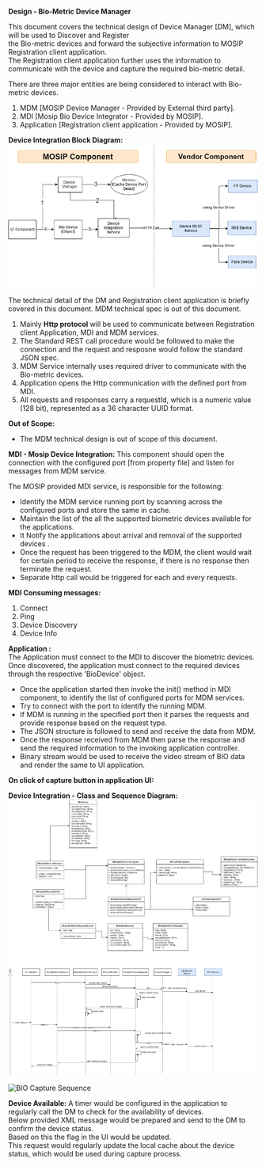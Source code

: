 **Design - Bio-Metric Device Manager**

This document covers the technical design of Device Manager [DM], which will be used to Discover and Register  
the Bio-metric devices and forward the subjective information to MOSIP Registration client application.  
The Registration client application further uses the information to communicate with the device and capture the required bio-metric detail.    

There are three major entities are being considered to interact with Bio-metric devices.   
   1. MDM [MOSIP Device Manager - Provided by External third party].  
   2. MDI  [Mosip Bio Device Integrator - Provided by MOSIP].  
   3. Application [Registration client application - Provided by MOSIP].    

**Device Integration Block Diagram:**  
![Device Integration Block Diagram:](_images/registration_Bio_Device_Integration_block_diagram.png)  

The technical detail of the DM and Registration client application is briefly covered in this document. MDM technical spec is out of this document.  

1. Mainly **Http protocol** will be used to communicate between Registration client Application, MDI and MDM services.  
2. The Standard REST call procedure would be followed to make the connection and the request and resposne would follow the standard JSON spec.     
3. MDM Service internally uses required driver to communicate with the Bio-metric devices.    
4. Application opens the Http communication with the defined port from MDI.    
5. All requests and responses carry a requestId, which is a numeric value (128 bit), represented as a 36 character UUID format.  


**Out of Scope:** 
   - The MDM technical design is out of scope of this document.  
     

**MDI - Mosip Device Integration:** 
This component should open the connection with the configured port [from property file] and listen for messages from MDM service. 

The MOSIP provided MDI service, is responsible for the following:  
   - Identify the MDM service running port by scanning across the configured ports and store the same in cache. 
   - Maintain the list of the all the supported biometric devices available for the
     applications.  
   - It Notify the applications about arrival and removal of the supported devices .  
   - Once the request has been triggered to the MDM, the client would wait for certain period to receive the response, if there is no response then terminate the request.
   - Separate http call would be triggered for each and every requests.   

  
**MDI Consuming messages:** 
   1. Connect  
   2. Ping  
   3. Device Discovery   
   4. Device Info  

**Application :**  
 The Application must connect to the MDI to discover the biometric devices.  
Once discovered, the application must connect to the required devices through the respective 'BioDevice' object. 

   - Once the application started then invoke the init() method in MDI component, to identify the list of configured ports for MDM services.  
   - Try to connect with the port to identify the running MDM.
   - If MDM is running in the specified port then it parses the requests and provide response based on the request type.
   - The JSON structure is followed to send and receive the data from MDM.  
   - Once the response received from MDM then parse the response and send the required information to the invoking application controller. 
   - Binary stream would be used to receive the video stream of BIO data and render the same to UI application. 	
  

**On click of capture button in application UI:**  


**Device Integration - Class and Sequence Diagram:**  
![Device Arrival Sequence Flow](_images/registration_Bio_Device_Integration.png)  


![BIO Capture Sequence](_images/registration_MOSIP-bio_device_Integration_block_diagram.png)


**Device Available:**
	A timer would be configured in the application to regularly call the DM to check for the availability of devices.  
	Below provided XML message would be prepared and send to the DM to confirm the device status.  
	Based on this the flag in the UI would be updated.  
	This request would regularly update the local cache about the device status, which would be used during capture process.  
	
  